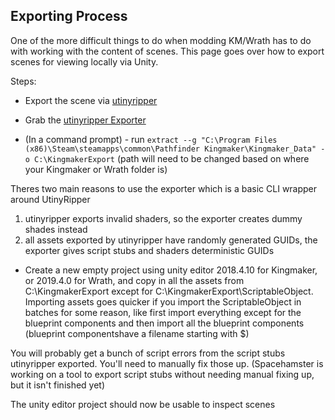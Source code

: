 ## Exporting Process

One of the more difficult things to do when modding KM/Wrath has to do with working with the content of scenes. This page goes over how to export scenes for viewing locally via Unity.

Steps:
* Export the scene via [utinyripper](https://github.com/mafaca/UtinyRipper)
* Grab the [utinyripper Exporter](https://github.com/spacehamster/UtinyRipperExporter)

* (In a command prompt) - run `extract --g "C:\Program Files (x86)\Steam\steamapps\common\Pathfinder Kingmaker\Kingmaker_Data" -o C:\KingmakerExport` (path will need to be changed based on where your Kingmaker or Wrath folder is)

Theres two main reasons to use the exporter which is a basic CLI wrapper around UtinyRipper
1. utinyripper exports invalid shaders, so the exporter creates dummy shades instead
2. all assets exported by utinyripper have randomly generated GUIDs, the exporter gives script stubs and shaders deterministic GUIDs 

* Create a new empty project using unity editor 2018.4.10 for Kingmaker, or 2019.4.0 for Wrath, and copy in all the assets from C:\KingmakerExport except for C:\KingmakerExport\ScriptableObject. Importing assets goes quicker if you import the ScriptableObject in batches for some reason, like first import everything except for the blueprint components and then import all the blueprint components (blueprint componentshave a filename starting with $)

You will probably get a bunch of script errors from the script stubs utinyripper exported. You'll need to manually fix those up. 
(Spacehamster is working on a tool to export script stubs without needing manual fixing up, but it isn't finished yet)

The unity editor project should now be usable to inspect scenes